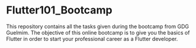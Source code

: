 # Flutter101_Bootcamp
This repository contains all the tasks given during the bootcamp from GDG Guelmim. The objective of this online bootcamp is to give you the basics of Flutter in order to start your professional career as a Flutter developer.
